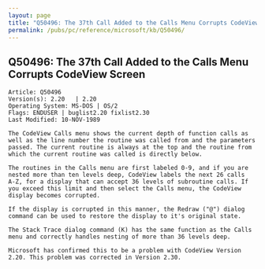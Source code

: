 ```yaml
---
layout: page
title: "Q50496: The 37th Call Added to the Calls Menu Corrupts CodeView Screen"
permalink: /pubs/pc/reference/microsoft/kb/Q50496/
---
```


## Q50496: The 37th Call Added to the Calls Menu Corrupts CodeView Screen

	Article: Q50496
	Version(s): 2.20   | 2.20
	Operating System: MS-DOS | OS/2
	Flags: ENDUSER | buglist2.20 fixlist2.30
	Last Modified: 10-NOV-1989
	
	The CodeView Calls menu shows the current depth of function calls as
	well as the line number the routine was called from and the parameters
	passed. The current routine is always at the top and the routine from
	which the current routine was called is directly below.
	
	The routines in the Calls menu are first labeled 0-9, and if you are
	nested more than ten levels deep, CodeView labels the next 26 calls
	A-Z, for a display that can accept 36 levels of subroutine calls. If
	you exceed this limit and then select the Calls menu, the CodeView
	display becomes corrupted.
	
	If the display is corrupted in this manner, the Redraw ("@") dialog
	command can be used to restore the display to it's original state.
	
	The Stack Trace dialog command (K) has the same function as the Calls
	menu and correctly handles nesting of more than 36 levels deep.
	
	Microsoft has confirmed this to be a problem with CodeView Version
	2.20. This problem was corrected in Version 2.30.
